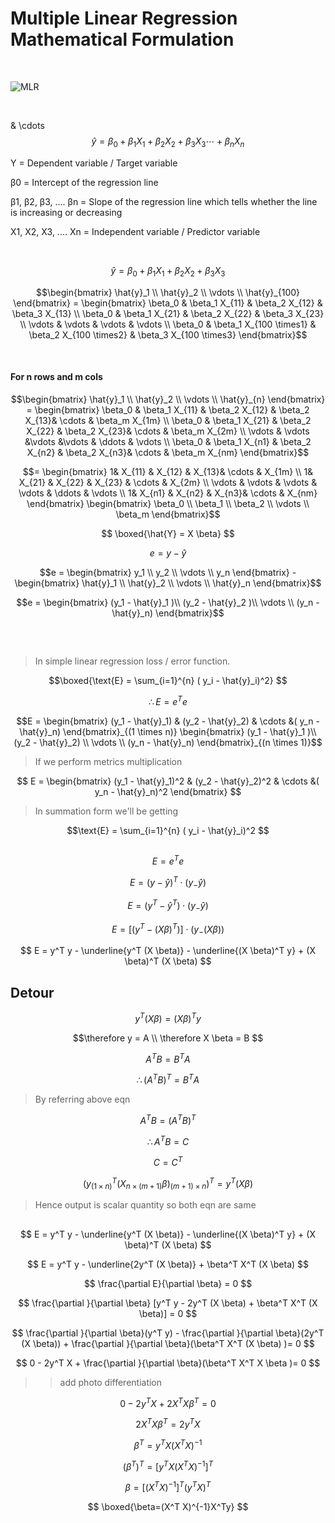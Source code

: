 # Multiple Linear Regression Mathematical Formulation

 

<br>

![MLR](https://miro.medium.com/v2/resize:fit:1076/1*STo4xuaX_Sr4LliKLYx6Uw.gif)
 
<br>

& \cdots
$$
\hat{y}= \beta_0 + \beta_1 X_1 + \beta_2 X_2 + \beta_3 X_3  \cdots + \beta_n X_n
$$

Y = Dependent variable / Target variable

β0 = Intercept of the regression line

β1, β2, β3, .... βn = Slope of the regression line which tells whether the line is increasing or decreasing

X1, X2, X3, .... Xn = Independent variable / Predictor variable

<br>

$$
\hat{y}= \beta_0 + \beta_1 X_1 + \beta_2 X_2 + \beta_3 X_3
$$


```math
\begin{bmatrix}
\hat{y}_1 \\
\hat{y}_2 \\
\vdots \\
\hat{y}_{100}
\end{bmatrix} =
\begin{bmatrix}
\beta_0  & \beta_1 X_{11} & \beta_2 X_{12} & \beta_3 X_{13} \\
\beta_0 & \beta_1 X_{21} & \beta_2 X_{22} & \beta_3 X_{23} \\
\vdots & \vdots & \vdots & \vdots \\
\beta_0 & \beta_1 X_{100 \times1} & \beta_2 X_{100 \times2} & \beta_3 X_{100 \times3}
\end{bmatrix}
```



 

<br>

 

####  For n rows and m cols

 

```math
\begin{bmatrix}

\hat{y}_1 \\

\hat{y}_2 \\

\vdots \\

\hat{y}_{n}

\end{bmatrix} =

\begin{bmatrix}

\beta_0 & \beta_1 X_{11} & \beta_2 X_{12} & \beta_2 X_{13}& \cdots & \beta_m X_{1m} \\

\beta_0 & \beta_1 X_{21} & \beta_2 X_{22} & \beta_2 X_{23}& \cdots & \beta_m X_{2m} \\

\vdots & \vdots &\vdots &\vdots & \ddots & \vdots \\

\beta_0 & \beta_1 X_{n1} & \beta_2 X_{n2} & \beta_2 X_{n3}& \cdots & \beta_m X_{nm}

\end{bmatrix}
```

 

```math
= \begin{bmatrix}

1& X_{11} & X_{12} & X_{13}& \cdots & X_{1m} \\

1& X_{21} & X_{22} & X_{23} & \cdots & X_{2m} \\

\vdots & \vdots & \vdots & \vdots & \ddots & \vdots \\

1& X_{n1} & X_{n2} & X_{n3}& \cdots & X_{nm}

\end{bmatrix}

\begin{bmatrix}

\beta_0 \\

\beta_1 \\

\beta_2 \\

\vdots \\

\beta_m

\end{bmatrix}
```

 

$$
\boxed{\hat{Y} = X \beta}
$$




$$
e = y - \hat{y}
$$

 

```math
e = \begin{bmatrix}

y_1 \\

y_2 \\

\vdots \\

y_n

\end{bmatrix} -

\begin{bmatrix}

\hat{y}_1 \\

\hat{y}_2 \\

\vdots \\

\hat{y}_n

\end{bmatrix}
```

 

```math
e = \begin{bmatrix}

(y_1 - \hat{y}_1 )\\

(y_2 - \hat{y}_2 )\\

\vdots \\

(y_n - \hat{y}_n)

\end{bmatrix}
```

 

<br>

 

##

 

> In simple linear regression loss / error function.

 

$$\boxed{\text{E} =  \sum_{i=1}^{n} ( y_i - \hat{y}_i)^2} $$

 

$$\therefore  E = e ^T e $$

 

```math
E = \begin{bmatrix}

(y_1 - \hat{y}_1) & (y_2 - \hat{y}_2) & \cdots &( y_n - \hat{y}_n)

\end{bmatrix}_{(1 \times n)}

\begin{bmatrix}

(y_1 - \hat{y}_1 )\\

(y_2 - \hat{y}_2) \\

\vdots \\

(y_n - \hat{y}_n)

\end{bmatrix}_{(n \times 1)}
```

 

>If we perform metrics multiplication

 

$$
E = \begin{bmatrix}
(y_1 - \hat{y}_1)^2 & (y_2 - \hat{y}_2)^2  & \cdots &( y_n - \hat{y}_n)^2
\end{bmatrix}
$$

 

> In summation form we'll be getting

 

$$\text{E} =  \sum_{i=1}^{n} ( y_i - \hat{y}_i)^2 $$

 

##

 

$$ E = e ^T e $$

 

$$ E = ( y- \hat{y}) ^T \cdot ( y_ - \hat{y}) $$

 

$$ E = ( y^T- \hat{y}^T) \cdot ( y_  -  \hat{y}) $$

 

$$ E = [( y^T- ( X \beta)^T)] \cdot( y_  -  ( X \beta)) $$

 

$$
E =  y^T y - \underline{y^T (X \beta)} - \underline{(X \beta)^T y} + (X \beta)^T (X \beta)
$$

 

## Detour

 

$$ y^T (X \beta) = (X \beta)^T y $$

 

$$\therefore y = A \\
\therefore X \beta  = B  $$

 

$$ A^T B = B^T A $$

 

$$\therefore (A^T B)^T  =  B^T A      $$  

 

> By referring above eqn

 

$$ A^T B = (A^T B)^T $$

 

$$\therefore A^T B = C$$

 

$$ C = C^T $$

 

$$ (y^T_ {(1 \times n)}(X_{n \times (m+1)} \beta)_{ (m+1) \times n })^T = y^T(X \beta) $$

 

> Hence output is scalar  quantity so both eqn are same  

 

##

 

$$
E =  y^T y - \underline{y^T (X \beta)} - \underline{(X \beta)^T y} + (X \beta)^T (X \beta)
$$

 

$$
E =  y^T y - \underline{2y^T (X \beta)} + \beta^T X^T  (X \beta)
$$

 

$$
\frac{\partial E}{\partial \beta} = 0
$$

 

$$
\frac{\partial }{\partial \beta}   [y^T y - 2y^T (X \beta) + \beta^T X^T  (X \beta)] = 0
$$

 

$$
\frac{\partial }{\partial \beta}(y^T y) - \frac{\partial }{\partial \beta}(2y^T (X \beta)) + \frac{\partial }{\partial \beta}(\beta^T X^T  (X \beta) )= 0
$$

 

$$
0 - 2y^T X + \frac{\partial }{\partial \beta}(\beta^T X^T  X \beta )= 0
$$

 

>> add photo differentiation

 

$$
0 - 2y^T X +2  X^T  X \beta^T= 0
$$

 

$$
 2  X^T  X \beta^T = 2y^T X
$$

 

$$
 \beta^T = y^T X (X^T  X)^{-1}
$$

 

$$
 (\beta^T)^T = [y^T X (X^T  X)^{-1}]^T
$$

 

$$
 \beta=[(X^T  X)^{-1}]^T(y^T X)^T
$$

 

$$
 \boxed{\beta=(X^T  X)^{-1}X^Ty}
$$